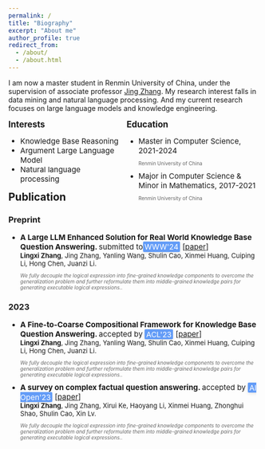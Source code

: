 ```yaml
---
permalink: /
title: "Biography"
excerpt: "About me"
author_profile: true
redirect_from: 
  - /about/
  - /about.html
---
```


I am now a master student in Renmin University of China, under the supervision of associate professor [Jing Zhang](https://xiaojingzi.github.io/). My research interest falls in data mining and natural language processing. And my current research focuses on large language models and knowledge engineering.

<div class="row">
	<div style="width:45%;float:left;">
		<div style="font-size:17px;font-weight:bold;">Interests</div>
		<ul class="ul-interests mb-0">
			<li style="font-size:15px;">Knowledge Base Reasoning</li>
			<li style="font-size:15px;">Argument Large Language Model</li>
			<li style="font-size:15px;">Natural language processing</li>
		</ul>
	</div><div style="width:53%;float:right;">
		<div style="font-size:17px;font-weight:bold;">Education</div>
		<ul class="ul-edu fa-ul mb-0">
			<li>
				<i class="fa-li fas fa-graduation-cap"></i>
				<div class="description" >
					<p style="font-size:15px;margin:0rem;">Master in Computer Science, 2021-2024</p>
					<p style="font-size:10px;color:rgba(0,0,0,.6)">Renmin University of China</p>
				</div>
			</li>
			<li>
				<i class="fa-li fas fa-graduation-cap"></i>
				<div class="description" >
					<p style="font-size:15px;margin:0rem;">Major in Computer Science &amp; Minor in Mathematics, 2017-2021</p>
					<p style="font-size:10px;color:rgba(0,0,0,.6)">Renmin University of China</p>
				</div>
			</li>
		</ul>
	</div>
</div>

<style>
.conference{
    color: #fff;
    background-color:rgba(48, 125, 246, 0.75);
    border-radius: 0.125rem;
    box-shadow: 0 2px 5px 0 rgba(0,0,0,0.06), 0 2px 10px 0 rgba(0,0,0,0.06);
    padding: 0.05em 0.2em;
    margin-right: 5px;
}
</style>
<div>
<h2 style="margin-top:20px;">Publication</h2>
<h3>Preprint</h3>
<ul>
    <li>
        <p style="font-size:15px;margin:0rem;"><strong>A Large LLM Enhanced Solution for Real World Knowledge Base Question Answering. </strong>submitted to<span class="conference">WWW'24</span>[<a href="https://arxiv.org/pdf/2305.08845" target="_blank">paper</a>]</p>
        <p style="font-size:13px;margin:0rem;"><strong>Lingxi Zhang</strong>, Jing Zhang, Yanling Wang, Shulin Cao, Xinmei Huang, Cuiping Li, Hong Chen, Juanzi Li.</p>
        <p style="font-size:10px;color:rgba(0,0,0,.6)">
          <i>We fully decouple the logical expression into fine-grained knowledge components to overcome the generalization problem and further reformulate them into middle-grained knowledge pairs for generating executable logical expressions.</i>.
          <br>
      	</p>
    </li>
</ul>
<h3>2023</h3>
<ul>
    <li>
        <p style="font-size:15px;margin:0rem;"><strong>A Fine-to-Coarse Compositional Framework for Knowledge Base Question Answering. </strong><span>accepted by </span><span class="conference">ACL'23</span>[<a href="https://arxiv.org/pdf/2305.08845" target="_blank">paper</a>]</p>
        <p style="font-size:13px;margin:0rem;"><strong>Lingxi Zhang</strong>, Jing Zhang, Yanling Wang, Shulin Cao, Xinmei Huang, Cuiping Li, Hong Chen, Juanzi Li.</p>
        <p style="font-size:10px;color:rgba(0,0,0,.6)">
          <i>We fully decouple the logical expression into fine-grained knowledge components to overcome the generalization problem and further reformulate them into middle-grained knowledge pairs for generating executable logical expressions.</i>.
          <br>
      	</p>
    </li>
    <li>
        <p style="font-size:15px;margin:0rem;"><strong>A survey on complex factual question answering. </strong>accepted by <span class="conference">AI Open'23</span>[<a href="https://arxiv.org/pdf/2305.08845" target="_blank">paper</a>]</p>
        <p style="font-size:13px;margin:0rem;"><strong>Lingxi Zhang</strong>, Jing Zhang, Xirui Ke, Haoyang Li, Xinmei Huang, Zhonghui Shao, Shulin Cao, Xin Lv.</p>
        <p style="font-size:10px;color:rgba(0,0,0,.6)">
          <i>We fully decouple the logical expression into fine-grained knowledge components to overcome the generalization problem and further reformulate them into middle-grained knowledge pairs for generating executable logical expressions.</i>.
          <br>
      	</p>
    </li>

</ul>
</div>


